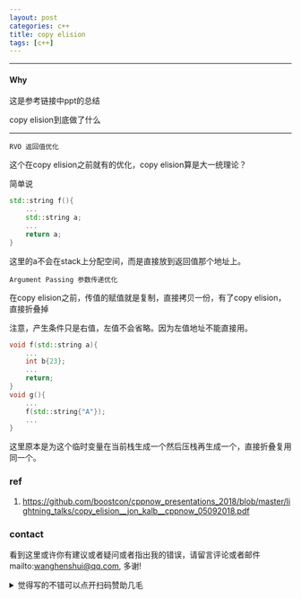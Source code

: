 ```yaml
---
layout: post
categories: c++
title: copy elision
tags: [c++]
---
```


  

---

#### Why

这是参考链接中ppt的总结

copy elision到底做了什么

---

`RVO 返回值优化`

这个在copy elision之前就有的优化，copy elision算是大一统理论？

简单说

```c++
std::string f(){
    ...
    std::string a;
    ...
    return a;
}
```

这里的a不会在stack上分配空间，而是直接放到返回值那个地址上。

`Argument Passing 参数传递优化`

在copy elision之前，传值的赋值就是复制，直接拷贝一份，有了copy elision，直接折叠掉

注意，产生条件只是右值，左值不会省略。因为左值地址不能直接用。

```c++
void f(std::string a){
    ...
    int b{23};
    ...
    return;
}
void g(){
    ...
    f(std::string{"A"});
    ...
}
```

这里原本是为这个临时变量在当前栈生成一个然后压栈再生成一个，直接折叠复用同一个。

### ref

1. https://github.com/boostcon/cppnow_presentations_2018/blob/master/lightning_talks/copy_elision__jon_kalb__cppnow_05092018.pdf


### contact

看到这里或许你有建议或者疑问或者指出我的错误，请留言评论或者邮件mailto:wanghenshui@qq.com, 多谢! 
<details>
<summary>觉得写的不错可以点开扫码赞助几毛</summary>
![微信转账](https://wanghenshui.github.io/assets/wepay.png)
</details>